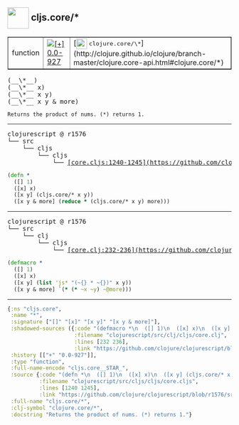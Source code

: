## <img width="48px" valign="middle" src="http://i.imgur.com/Hi20huC.png"> cljs.core/\*

 <table border="1">
<tr>
<td>function</td>
<td><a href="https://github.com/cljsinfo/api-refs/tree/0.0-927"><img valign="middle" alt="[+] 0.0-927" src="https://img.shields.io/badge/+-0.0--927-lightgrey.svg"></a> </td>
<td>
[<img height="24px" valign="middle" src="http://i.imgur.com/1GjPKvB.png"> <samp>clojure.core/\*</samp>](http://clojure.github.io/clojure/branch-master/clojure.core-api.html#clojure.core/*)
</td>
</tr>
</table>

 <samp>
(__\*__)<br>
(__\*__ x)<br>
(__\*__ x y)<br>
(__\*__ x y & more)<br>
</samp>

```
Returns the product of nums. (*) returns 1.
```

---

 <pre>
clojurescript @ r1576
└── src
    └── cljs
        └── cljs
            └── <ins>[core.cljs:1240-1245](https://github.com/clojure/clojurescript/blob/r1576/src/cljs/cljs/core.cljs#L1240-L1245)</ins>
</pre>

```clj
(defn *
  ([] 1)
  ([x] x)
  ([x y] (cljs.core/* x y))
  ([x y & more] (reduce * (cljs.core/* x y) more)))
```


---

 <pre>
clojurescript @ r1576
└── src
    └── clj
        └── cljs
            └── <ins>[core.clj:232-236](https://github.com/clojure/clojurescript/blob/r1576/src/clj/cljs/core.clj#L232-L236)</ins>
</pre>

```clj
(defmacro *
  ([] 1)
  ([x] x)
  ([x y] (list 'js* "(~{} * ~{})" x y))
  ([x y & more] `(* (* ~x ~y) ~@more)))
```

---

```clj
{:ns "cljs.core",
 :name "*",
 :signature ["[]" "[x]" "[x y]" "[x y & more]"],
 :shadowed-sources ({:code "(defmacro *\n  ([] 1)\n  ([x] x)\n  ([x y] (list 'js* \"(~{} * ~{})\" x y))\n  ([x y & more] `(* (* ~x ~y) ~@more)))",
                     :filename "clojurescript/src/clj/cljs/core.clj",
                     :lines [232 236],
                     :link "https://github.com/clojure/clojurescript/blob/r1576/src/clj/cljs/core.clj#L232-L236"}),
 :history [["+" "0.0-927"]],
 :type "function",
 :full-name-encode "cljs.core__STAR_",
 :source {:code "(defn *\n  ([] 1)\n  ([x] x)\n  ([x y] (cljs.core/* x y))\n  ([x y & more] (reduce * (cljs.core/* x y) more)))",
          :filename "clojurescript/src/cljs/cljs/core.cljs",
          :lines [1240 1245],
          :link "https://github.com/clojure/clojurescript/blob/r1576/src/cljs/cljs/core.cljs#L1240-L1245"},
 :full-name "cljs.core/*",
 :clj-symbol "clojure.core/*",
 :docstring "Returns the product of nums. (*) returns 1."}

```
